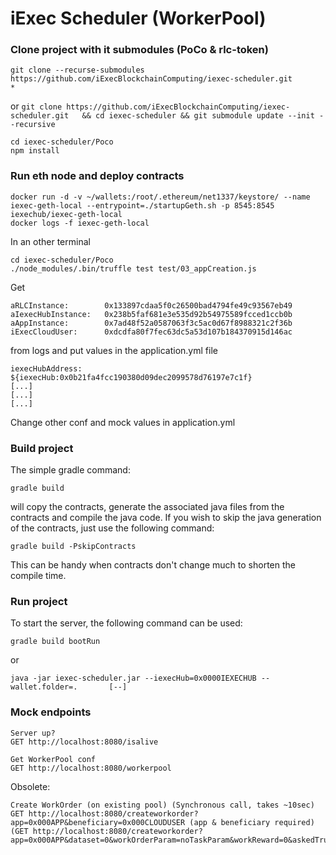 # iExec Scheduler (WorkerPool)

### Clone project with it submodules (PoCo & rlc-token)


```
git clone --recurse-submodules https://github.com/iExecBlockchainComputing/iexec-scheduler.git          *
```
or ```git clone https://github.com/iExecBlockchainComputing/iexec-scheduler.git   && cd iexec-scheduler && git submodule update --init --recursive```
```
cd iexec-scheduler/Poco
npm install
```

### Run eth node and deploy contracts


```
docker run -d -v ~/wallets:/root/.ethereum/net1337/keystore/ --name iexec-geth-local --entrypoint=./startupGeth.sh -p 8545:8545 iexechub/iexec-geth-local
docker logs -f iexec-geth-local
```
In an other terminal
```
cd iexec-scheduler/Poco
./node_modules/.bin/truffle test test/03_appCreation.js
```

Get
```
aRLCInstance:        0x133897cdaa5f0c26500bad4794fe49c93567eb49
aIexecHubInstance:   0x238b5faf681e3e535d92b54975589fcced1ccb0b
aAppInstance:        0x7ad48f52a0587063f3c5ac0d67f8988321c2f36b
iExecCloudUser:      0xdcdfa80f7fec63dc5a53d107b184370915d146ac
```
from logs and put values in the application.yml file
```
iexecHubAddress: ${iexecHub:0x0b21fa4fcc190380d09dec2099578d76197e7c1f}
[...]
[...]
[...]
```
Change other conf and mock values in application.yml 


### Build project
The simple gradle command:
```
gradle build
```
will copy the contracts, generate the associated java files from the contracts and compile the java code.
If you wish to skip the java generation of the contracts, just use the following command:
```
gradle build -PskipContracts
```
This can be handy when contracts don't change much to shorten the compile time.

### Run project

To start the server, the following command can be used:
```
gradle build bootRun
```
or
```
java -jar iexec-scheduler.jar --iexecHub=0x0000IEXECHUB --wallet.folder=.       [--]
```


### Mock endpoints
```
Server up?
GET http://localhost:8080/isalive

Get WorkerPool conf
GET http://localhost:8080/workerpool
```


Obsolete:
```
Create WorkOrder (on existing pool) (Synchronous call, takes ~10sec)
GET http://localhost:8080/createworkorder?app=0x000APP&beneficiary=0x000CLOUDUSER (app & beneficiary required)
(GET http://localhost:8080/createworkorder?app=0x000APP&dataset=0&workOrderParam=noTaskParam&workReward=0&askedTrust=false&dappCallback=false&beneficiary=0x000CLOUDUSER)
```




